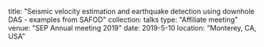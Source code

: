 title: "Seismic velocity estimation and earthquake detection using downhole DAS - examples from SAFOD"
collection: talks
type: "Affiliate meeting"
venue: "SEP Annual meeting 2019"
date: 2019-5-10
location: "Monterey, CA, USA"
